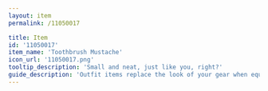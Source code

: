 ```yaml
---
layout: item
permalink: /11050017

title: Item
id: '11050017'
item_name: 'Toothbrush Mustache'
icon_url: '11050017.png'
tooltip_description: 'Small and neat, just like you, right?'
guide_description: 'Outfit items replace the look of your gear when equipped.'
---
```

